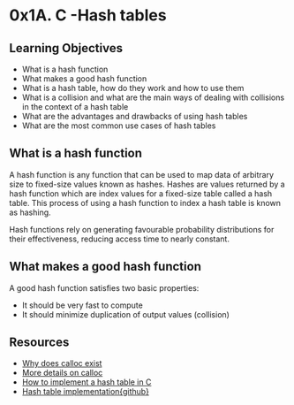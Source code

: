 # 0x1A. C -Hash tables

## Learning Objectives
- What is a hash function
- What makes a good hash function
- What is a hash table, how do they work and how to use them
- What is a collision and what are the main ways of dealing with collisions in the context of a hash table
- What are the advantages and drawbacks of using hash tables
- What are the most common use cases of hash tables

## What is a hash function
A hash function is any function that can be used to map data of arbitrary size
to fixed-size values known as hashes. Hashes are values returned by a hash
function which are index values for a fixed-size table called a hash table.
This process of using a hash function to index a hash table is known as
hashing.

Hash functions rely on generating favourable probability distributions for
their effectiveness, reducing access time to nearly constant.

## What makes a good hash function
A good hash function satisfies two basic properties:
- It should be very fast to compute
- It should minimize duplication of output values (collision)

## Resources
- [Why does calloc exist](https://vorpus.org/blog/why-does-calloc-exist/)
- [More details on calloc](https://stackoverflow.com/a/18251590)
- [How to implement a hash table in C](https://benhoyt.com/writings/hash-table-in-c/)
- [Hash table implementation{github}](https://github.com/benhoyt/ht/blob/master/ht.c)
